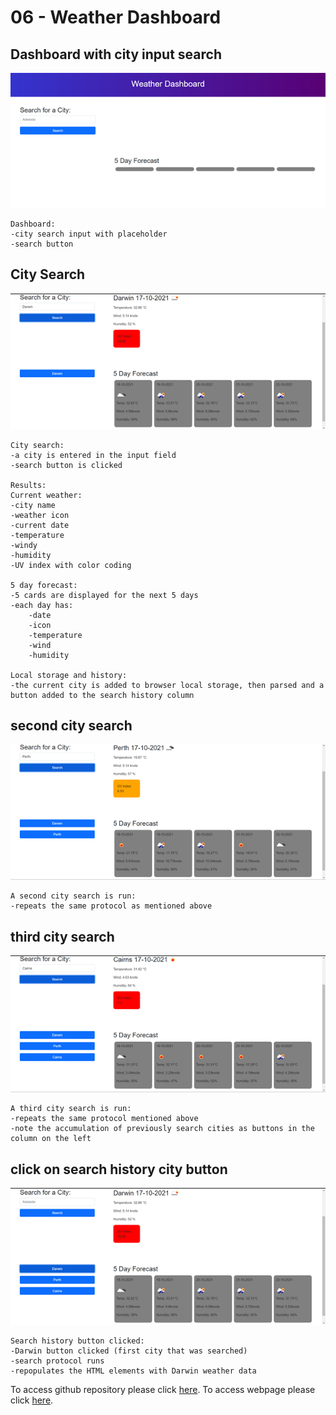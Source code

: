 # 06 - Weather Dashboard

## Dashboard with city input search

![Dashboard with city input search](./Assets/images/picture1.png)
```
Dashboard:
-city search input with placeholder
-search button
```

## City Search

![city search and results displayed](./Assets/images/picture2.png)
```
City search:
-a city is entered in the input field
-search button is clicked

Results:
Current weather:
-city name
-weather icon
-current date
-temperature
-windy
-humidity
-UV index with color coding

5 day forecast:
-5 cards are displayed for the next 5 days
-each day has:
    -date
    -icon
    -temperature
    -wind
    -humidity

Local storage and history:
-the current city is added to browser local storage, then parsed and a button added to the search history column

```

## second city search

![example of searching for second city](./Assets/images/picture3.png)
```
A second city search is run:
-repeats the same protocol as mentioned above

```

## third city search

![third city search](./Assets/images/picture4.png)
```
A third city search is run:
-repeats the same protocol mentioned above
-note the accumulation of previously search cities as buttons in the column on the left

```
## click on search history city button

![click on search history city button](./Assets/images/picture5.png)
```
Search history button clicked:
-Darwin button clicked (first city that was searched)
-search protocol runs
-repopulates the HTML elements with Darwin weather data

```


To access github repository please click [here](https://github.com/B3nj1e/06-Weather-Dashboard). To access webpage please click [here](https://b3nj1e.github.io/06-Weather-Dashboard/). 